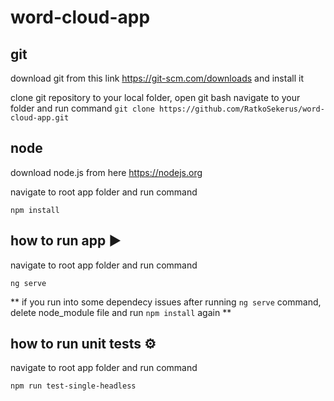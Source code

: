 # word-cloud-app

## git 

download git from this link https://git-scm.com/downloads and install it

clone git repository to your local folder, open git bash navigate to your folder and run command 
```git clone https://github.com/RatkoSekerus/word-cloud-app.git```

## node

download node.js from here https://nodejs.org

navigate to root app folder and run command 

```
npm install
````

## how to run app ▶️

navigate to root app folder and run command 

```
ng serve
```

** if you run into some dependecy issues after running ```ng serve``` command, delete node_module file and run ```npm install``` again **

## how to run unit tests ⚙️

navigate to root app folder and run command 

```
npm run test-single-headless
```

